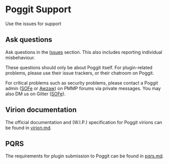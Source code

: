 # Poggit Support
Use the issues for support

## Ask questions
Ask questions in the [Issues](https://github.com/poggit/support/issues) section. This also includes reporting individual misbehaviour.

These questions should only be about Poggit itself. For plugin-related problems, please use their issue trackers, or their chatroom on Poggit.

For critical problems such as security problems, please contact a Poggit admin ([SOFe](https://forums.pmmp.io/conversations/add?to=SOFe) or [Awzaw](https://forums.pmmp.io/conversations/add?to=Awzaw)) on PMMP forums via private messages. You may also DM us on Gitter ([SOFe](https://gitter.im/SOF3)).

## Virion documentation
The official documentation and (W.I.P.) specification for Poggit virions can be found in [virion.md](virion.md).

## PQRS
The requirements for plugin submission to Poggit can be found in [pqrs.md](pqrs.md).
